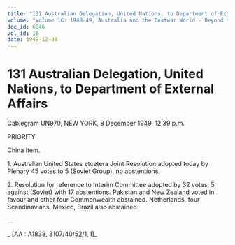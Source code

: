 ```yaml
---
title: "131 Australian Delegation, United Nations, to Department of External Affairs"
volume: "Volume 16: 1948-49, Australia and the Postwar World - Beyond the Region"
doc_id: 6846
vol_id: 16
date: 1949-12-08
---
```


# 131 Australian Delegation, United Nations, to Department of External Affairs

Cablegram UN970, NEW YORK, 8 December 1949, 12.39 p.m.

PRIORITY

China Item.

1\. Australian United States etcetera Joint Resolution adopted today by Plenary 45 votes to 5 (Soviet Group), no abstentions.

2\. Resolution for reference to Interim Committee adopted by 32 votes, 5 against (Soviet) with 17 abstentions. Pakistan and New Zealand voted in favour and other four Commonwealth abstained. Netherlands, four Scandinavians, Mexico, Brazil also abstained.

__

_ [AA : A1838, 3107/40/52/1, I]_
